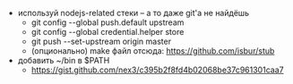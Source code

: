 * используй nodejs-related стеки – а то даже git'a не найдёшь
    * git config --global push.default upstream
    * git config --global credential.helper store
    * git push --set-upstream origin master
    * (опционально) make файл отсюда: https://github.com/isbur/stub
* добавить ~/bin в $PATH
    * https://gist.github.com/nex3/c395b2f8fd4b02068be37c961301caa7
